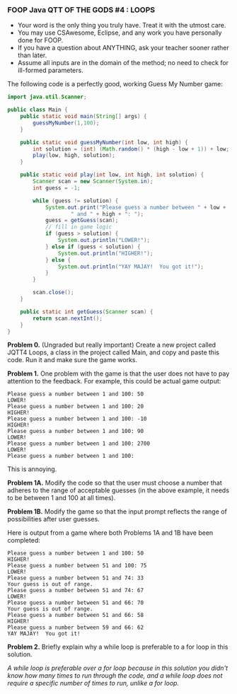### FOOP Java QTT OF THE GODS #4 : LOOPS

- Your word is the only thing you truly have.  Treat it with the utmost care.
- You may use CSAwesome, Eclipse, and any work you have personally done for FOOP.
- If you have a question about ANYTHING, ask your teacher sooner rather than later.
- Assume all inputs are in the domain of the method; no need to check for ill-formed parameters.

The following code is a perfectly good, working Guess My Number game:

```java
import java.util.Scanner;

public class Main {
    public static void main(String[] args) {
        guessMyNumber(1,100);
    }

    public static void guessMyNumber(int low, int high) {
        int solution = (int) (Math.random() * (high - low + 1)) + low;
        play(low, high, solution);
    }

    public static void play(int low, int high, int solution) {
        Scanner scan = new Scanner(System.in);
        int guess = -1;

        while (guess != solution) {
            System.out.print("Please guess a number between " + low +
                    " and " + high + ": ");
            guess = getGuess(scan);
            // fill in game logic
            if (guess > solution) {
                System.out.println("LOWER!");
            } else if (guess < solution) {
                System.out.println("HIGHER!");
            } else {
                System.out.println("YAY MAJAY!  You got it!");
            }
        }

        scan.close();
    }

    public static int getGuess(Scanner scan) {
        return scan.nextInt();
    }
}
```

**Problem 0.** (Ungraded but really important) Create a new project called JQTT4 Loops, a class in the project called Main, and copy and paste this code.  Run it and make sure the game works.

**Problem 1.** One problem with the game is that the user does not have to pay attention to the feedback.  For example, this could be actual game output:

```
Please guess a number between 1 and 100: 50
LOWER!
Please guess a number between 1 and 100: 20
HIGHER!
Please guess a number between 1 and 100: -10
HIGHER!
Please guess a number between 1 and 100: 90
LOWER!
Please guess a number between 1 and 100: 2700
LOWER!
Please guess a number between 1 and 100: 
```

This is annoying.

**Problem 1A.** Modify the code so that the user must choose a number that adheres to the range of acceptable guesses (in the above example, it needs to be between 1 and 100 at all times).

**Problem 1B.** Modify the game so that the input prompt reflects the range of possibilities after user guesses.

Here is output from a game where both Problems 1A and 1B have been completed:

```
Please guess a number between 1 and 100: 50
HIGHER!
Please guess a number between 51 and 100: 75
LOWER!
Please guess a number between 51 and 74: 33
Your guess is out of range.
Please guess a number between 51 and 74: 67
LOWER!
Please guess a number between 51 and 66: 70
Your guess is out of range.
Please guess a number between 51 and 66: 58
HIGHER!
Please guess a number between 59 and 66: 62
YAY MAJAY!  You got it!
```

**Problem 2.** Briefly explain why a while loop is preferable to a for loop in this solution.

*A while loop is preferable over a for loop because in this solution you didn't know how many times to run through the code, and a while loop does not require a specific number of times to run, unlike a for loop.* 
